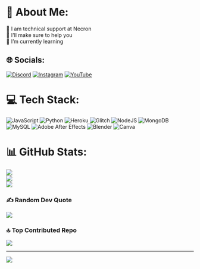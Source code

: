 # 💫 About Me:
🔭 I am technical support at Necron<br>👯 I'll make sure to help you<br>🌱 I’m currently learning


## 🌐 Socials:
[![Discord](https://img.shields.io/badge/Discord-%237289DA.svg?logo=discord&logoColor=white)](https://discord.gg/2NutuxhcGz) [![Instagram](https://img.shields.io/badge/Instagram-%23E4405F.svg?logo=Instagram&logoColor=white)](https://instagram.com/mirc.l) [![YouTube](https://img.shields.io/badge/YouTube-%23FF0000.svg?logo=YouTube&logoColor=white)](https://youtube.com/@UC7L4GTAMCe-MpZ-UQUiRHfw) 

# 💻 Tech Stack:
![JavaScript](https://img.shields.io/badge/javascript-%23323330.svg?style=flat&logo=javascript&logoColor=%23F7DF1E) ![Python](https://img.shields.io/badge/python-3670A0?style=flat&logo=python&logoColor=ffdd54) ![Heroku](https://img.shields.io/badge/heroku-%23430098.svg?style=flat&logo=heroku&logoColor=white) ![Glitch](https://img.shields.io/badge/glitch-%233333FF.svg?style=flat&logo=glitch&logoColor=white) ![NodeJS](https://img.shields.io/badge/node.js-6DA55F?style=flat&logo=node.js&logoColor=white) ![MongoDB](https://img.shields.io/badge/MongoDB-%234ea94b.svg?style=flat&logo=mongodb&logoColor=white) ![MySQL](https://img.shields.io/badge/mysql-%2300f.svg?style=flat&logo=mysql&logoColor=white) ![Adobe After Effects](https://img.shields.io/badge/Adobe%20After%20Effects-9999FF.svg?style=flat&logo=Adobe%20After%20Effects&logoColor=white) ![Blender](https://img.shields.io/badge/blender-%23F5792A.svg?style=flat&logo=blender&logoColor=white) ![Canva](https://img.shields.io/badge/Canva-%2300C4CC.svg?style=flat&logo=Canva&logoColor=white)
# 📊 GitHub Stats:
![](https://github-readme-stats.vercel.app/api?username=FlyDani&theme=nightowl&hide_border=false&include_all_commits=true&count_private=true)<br/>
![](https://github-readme-streak-stats.herokuapp.com/?user=FlyDani&theme=nightowl&hide_border=false)<br/>
![](https://github-readme-stats.vercel.app/api/top-langs/?username=FlyDani&theme=nightowl&hide_border=false&include_all_commits=true&count_private=true&layout=compact)

### ✍️ Random Dev Quote
![](https://quotes-github-readme.vercel.app/api?type=horizontal&theme=tokyonight)

### 🔝 Top Contributed Repo
![](https://github-contributor-stats.vercel.app/api?username=FlyDani&limit=5&theme=dark&combine_all_yearly_contributions=true)

---
[![](https://visitcount.itsvg.in/api?id=FlyDani&icon=7&color=0)](https://visitcount.itsvg.in)

<!-- Proudly created with GPRM ( https://gprm.itsvg.in ) -->
